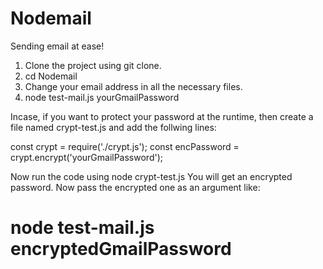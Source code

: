 # Nodemail
Sending email at ease!

1. Clone the project using git clone.
2. cd Nodemail
3. Change your email address in all the necessary files.
4. node test-mail.js yourGmailPassword

Incase, if you want to protect your password at the runtime, then create a file named crypt-test.js and add the follwing lines:

const crypt = require('./crypt.js');
const encPassword = crypt.encrypt('yourGmailPassword');

Now run the code using node crypt-test.js
You will get an encrypted password. Now pass the encrypted one as an argument like:

# node test-mail.js encryptedGmailPassword

